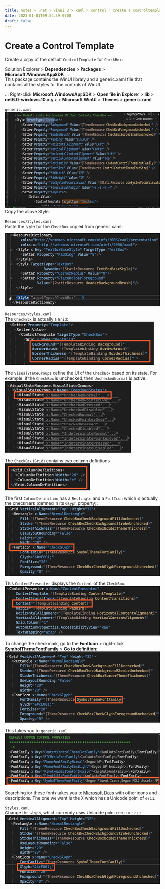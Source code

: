 ```yaml
---
title: notes > .net > winui 3 > xaml > control > create a controltemplate
date: 2023-01-01T09:54:59-0700
draft: false
---
```

# Create a Control Template
Create a copy of the default `ControlTemplate` for `CheckBox`:  

Solution Explorer > **Dependencies** > **Packages** > **Microsoft.WindowsAppSDK** …  
This package contains the WinUI library and a generic.xaml file that contains all the styles for the controls of WinUI.  

… Right-click **Microsoft.WindowsAppSDK** > **Open file in Explorer** > **lib** > **net6.0-windows.10.x.y.z** > **Microsoft.WinUI** > **Themes** > **generic.xaml**  

`generic.xaml`  
<img src="XAML_Control-Templates_Create-a-ControlTemplate-image1.png" style="width:7.25833in;height:3.25in" />  
Copy the above Style.  

`Resources/Styles.xaml`  
Paste the style for the `CheckBox` copied from generic.xaml:

<img src="XAML_Control-Templates_Create-a-ControlTemplate-image2.png" style="width:5.59167in;height:2.45833in" />  

`Resources/Styles.xaml`  
The `CheckBox` is actually a `Grid`:  
<img src="XAML_Control-Templates_Create-a-ControlTemplate-image3.png" style="width:5.04167in;height:1.45833in" />  

The `VisualStateGroups` define the UI of the `CheckBox` based on its state. For example, if the `CheckBox` is unchecked, then `UncheckedNormal` is active:  
<img src="XAML_Control-Templates_Create-a-ControlTemplate-image4.png" style="width:4.275in;height:2.425in" />  

The `CheckBox` (`Grid`) contains two column defintions:  
<img src="XAML_Control-Templates_Create-a-ControlTemplate-image5.png" style="width:2.88333in;height:0.91667in" />  

The first `ColumnDefinition` has a `Rectangle` and a `FontIcon` which is actually the checkmark (defined in its `Glyph` property):  
<img src="XAML_Control-Templates_Create-a-ControlTemplate-image6.png" style="width:5.65833in;height:2.35833in" />  

This `ContentPresenter` displays the `Content` of the `CheckBox`:  
<img src="XAML_Control-Templates_Create-a-ControlTemplate-image7.png" style="width:5.53333in;height:1.65833in" />  

To change the checkmark, go to the **FontIcon** > right-click **SymbolThemeFontFamily** > **Go to definition**:  
<img src="XAML_Control-Templates_Create-a-ControlTemplate-image8.png" style="width:5.61667in;height:2.40833in" />  

This takes you to `generic.xaml`  
<img src="XAML_Control-Templates_Create-a-ControlTemplate-image9.png" style="width:6.45833in;height:1.75in" />  

Searching for these fonts takes you to [Microsoft Docs](https://docs.microsoft.com/en-us/windows/apps/design/style/segoe-fluent-icons-font) with other icons and descriptions. The one we want is the X which has a Unicode point of `e711`.

`Styles.xaml`  
Change the `Glyph`, which currently uses Unicode point `E001` to `E711`:
<img src="XAML_Control-Templates_Create-a-ControlTemplate-image10.png" style="width:5.625in;height:2.31667in" />





